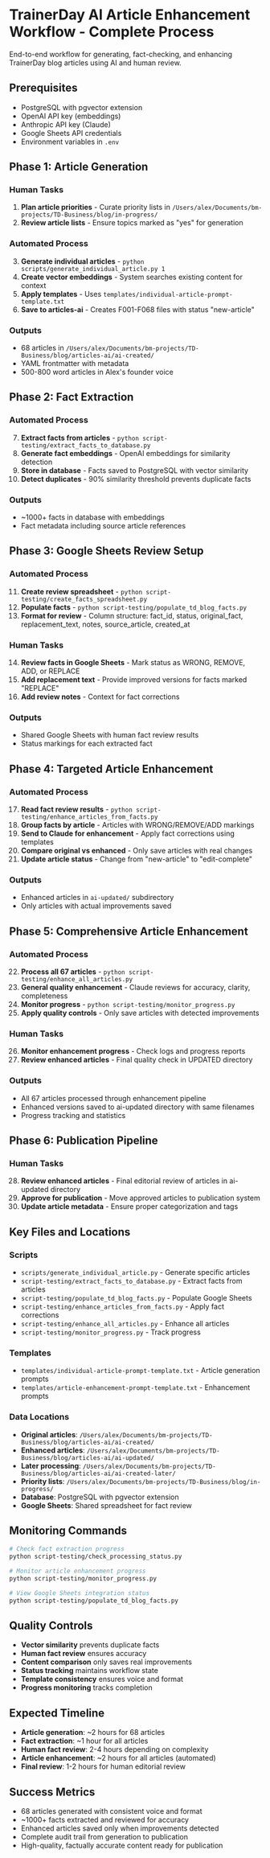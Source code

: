 # TrainerDay AI Article Enhancement Workflow - Complete Process

End-to-end workflow for generating, fact-checking, and enhancing TrainerDay blog articles using AI and human review.

## Prerequisites
- PostgreSQL with pgvector extension
- OpenAI API key (embeddings)
- Anthropic API key (Claude)
- Google Sheets API credentials
- Environment variables in `.env`

## Phase 1: Article Generation

### Human Tasks
1. **Plan article priorities** - Curate priority lists in `/Users/alex/Documents/bm-projects/TD-Business/blog/in-progress/`
2. **Review article lists** - Ensure topics marked as "yes" for generation

### Automated Process
3. **Generate individual articles** - `python scripts/generate_individual_article.py 1`
4. **Create vector embeddings** - System searches existing content for context
5. **Apply templates** - Uses `templates/individual-article-prompt-template.txt`
6. **Save to articles-ai** - Creates F001-F068 files with status "new-article"

### Outputs
- 68 articles in `/Users/alex/Documents/bm-projects/TD-Business/blog/articles-ai/ai-created/`
- YAML frontmatter with metadata
- 500-800 word articles in Alex's founder voice

## Phase 2: Fact Extraction

### Automated Process
7. **Extract facts from articles** - `python script-testing/extract_facts_to_database.py`
8. **Generate fact embeddings** - OpenAI embeddings for similarity detection
9. **Store in database** - Facts saved to PostgreSQL with vector similarity
10. **Detect duplicates** - 90% similarity threshold prevents duplicate facts

### Outputs
- ~1000+ facts in database with embeddings
- Fact metadata including source article references

## Phase 3: Google Sheets Review Setup

### Automated Process
11. **Create review spreadsheet** - `python script-testing/create_facts_spreadsheet.py`
12. **Populate facts** - `python script-testing/populate_td_blog_facts.py`
13. **Format for review** - Column structure: fact_id, status, original_fact, replacement_text, notes, source_article, created_at

### Human Tasks
14. **Review facts in Google Sheets** - Mark status as WRONG, REMOVE, ADD, or REPLACE
15. **Add replacement text** - Provide improved versions for facts marked "REPLACE" 
16. **Add review notes** - Context for fact corrections

### Outputs
- Shared Google Sheets with human fact review results
- Status markings for each extracted fact

## Phase 4: Targeted Article Enhancement

### Automated Process
17. **Read fact review results** - `python script-testing/enhance_articles_from_facts.py`
18. **Group facts by article** - Articles with WRONG/REMOVE/ADD markings
19. **Send to Claude for enhancement** - Apply fact corrections using templates
20. **Compare original vs enhanced** - Only save articles with real changes
21. **Update article status** - Change from "new-article" to "edit-complete"

### Outputs
- Enhanced articles in `ai-updated/` subdirectory
- Only articles with actual improvements saved

## Phase 5: Comprehensive Article Enhancement

### Automated Process
22. **Process all 67 articles** - `python script-testing/enhance_all_articles.py`
23. **General quality enhancement** - Claude reviews for accuracy, clarity, completeness
24. **Monitor progress** - `python script-testing/monitor_progress.py`
25. **Apply quality controls** - Only save articles with detected improvements

### Human Tasks
26. **Monitor enhancement progress** - Check logs and progress reports
27. **Review enhanced articles** - Final quality check in UPDATED directory

### Outputs
- All 67 articles processed through enhancement pipeline
- Enhanced versions saved to ai-updated directory with same filenames
- Progress tracking and statistics

## Phase 6: Publication Pipeline

### Human Tasks
28. **Review enhanced articles** - Final editorial review of articles in ai-updated directory
29. **Approve for publication** - Move approved articles to publication system
30. **Update article metadata** - Ensure proper categorization and tags

## Key Files and Locations

### Scripts
- `scripts/generate_individual_article.py` - Generate specific articles
- `script-testing/extract_facts_to_database.py` - Extract facts from articles  
- `script-testing/populate_td_blog_facts.py` - Populate Google Sheets
- `script-testing/enhance_articles_from_facts.py` - Apply fact corrections
- `script-testing/enhance_all_articles.py` - Enhance all articles
- `script-testing/monitor_progress.py` - Track progress

### Templates
- `templates/individual-article-prompt-template.txt` - Article generation prompts
- `templates/article-enhancement-prompt-template.txt` - Enhancement prompts

### Data Locations
- **Original articles**: `/Users/alex/Documents/bm-projects/TD-Business/blog/articles-ai/ai-created/`
- **Enhanced articles**: `/Users/alex/Documents/bm-projects/TD-Business/blog/articles-ai/ai-updated/`
- **Later processing**: `/Users/alex/Documents/bm-projects/TD-Business/blog/articles-ai/ai-created-later/`
- **Priority lists**: `/Users/alex/Documents/bm-projects/TD-Business/blog/in-progress/`
- **Database**: PostgreSQL with pgvector extension
- **Google Sheets**: Shared spreadsheet for fact review

## Monitoring Commands

```bash
# Check fact extraction progress
python script-testing/check_processing_status.py

# Monitor article enhancement progress  
python script-testing/monitor_progress.py

# View Google Sheets integration status
python script-testing/populate_td_blog_facts.py
```

## Quality Controls

- **Vector similarity** prevents duplicate facts
- **Human fact review** ensures accuracy
- **Content comparison** only saves real improvements
- **Status tracking** maintains workflow state
- **Template consistency** ensures voice and format
- **Progress monitoring** tracks completion

## Expected Timeline
- **Article generation**: ~2 hours for 68 articles
- **Fact extraction**: ~1 hour for all articles
- **Human fact review**: 2-4 hours depending on complexity
- **Article enhancement**: ~2 hours for all articles (automated)
- **Final review**: 1-2 hours for human editorial review

## Success Metrics
- 68 articles generated with consistent voice and format
- ~1000+ facts extracted and reviewed for accuracy
- Enhanced articles saved only when improvements detected
- Complete audit trail from generation to publication
- High-quality, factually accurate content ready for publication